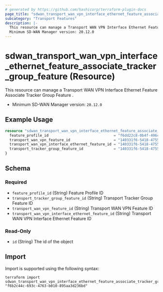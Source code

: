 ```yaml
---
# generated by https://github.com/hashicorp/terraform-plugin-docs
page_title: "sdwan_transport_wan_vpn_interface_ethernet_feature_associate_tracker_group_feature Resource - terraform-provider-sdwan"
subcategory: "Transport Features"
description: |-
  This resource can manage a Transport WAN VPN Interface Ethernet Feature Associate Tracker Group Feature .
  Minimum SD-WAN Manager version: 20.12.0
---
```


# sdwan_transport_wan_vpn_interface_ethernet_feature_associate_tracker_group_feature (Resource)

This resource can manage a Transport WAN VPN Interface Ethernet Feature Associate Tracker Group Feature .
  - Minimum SD-WAN Manager version: `20.12.0`

## Example Usage

```terraform
resource "sdwan_transport_wan_vpn_interface_ethernet_feature_associate_tracker_group_feature" "example" {
  feature_profile_id                              = "f6dd22c8-0b4f-496c-9a0b-6813d1f8b8ac"
  transport_wan_vpn_feature_id                    = "140331f6-5418-4755-a059-13c77eb96037"
  transport_wan_vpn_interface_ethernet_feature_id = "140331f6-5418-4755-a059-13c77eb96037"
  transport_tracker_group_feature_id              = "140331f6-5418-4755-a059-13c77eb96037"
}
```

<!-- schema generated by tfplugindocs -->
## Schema

### Required

- `feature_profile_id` (String) Feature Profile ID
- `transport_tracker_group_feature_id` (String) Transport Tracker Group Feature ID
- `transport_wan_vpn_feature_id` (String) Transport WAN VPN Feature ID
- `transport_wan_vpn_interface_ethernet_feature_id` (String) Transport WAN VPN Interface Ethernet Feature ID

### Read-Only

- `id` (String) The id of the object

## Import

Import is supported using the following syntax:

```shell
terraform import sdwan_transport_wan_vpn_interface_ethernet_feature_associate_tracker_group_feature.example "f6b2c44c-693c-4763-b010-895aa3d236bd"
```

